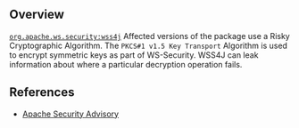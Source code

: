 ## Overview
[`org.apache.ws.security:wss4j`](http://search.maven.org/#search%7Cga%7C1%7Ca%3A%22wss4j%22)
Affected versions of the package use a Risky Cryptographic Algorithm. The `PKCS#1 v1.5 Key Transport` Algorithm is used to encrypt symmetric keys as part of WS-Security. WSS4J can leak information about where a particular decryption operation fails.

## References
- [Apache Security Advisory](https://ws.apache.org/wss4j/advisories/CVE-2015-0226.txt.asc)
